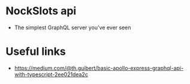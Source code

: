 # NockSlots api

- The simplest GraphQL server you've ever seen

# Useful links

- https://medium.com/@th.guibert/basic-apollo-express-graphql-api-with-typescript-2ee021dea2c
